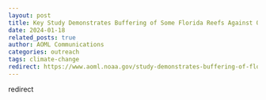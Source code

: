 ```yaml
---
layout: post
title: Key Study Demonstrates Buffering of Some Florida Reefs Against Ocean Acidification
date: 2024-01-18
related_posts: true
author: AOML Communications
categories: outreach
tags: climate-change
redirect: https://www.aoml.noaa.gov/study-demonstrates-buffering-of-florida-reefs-against-ocean-acidification/
---
```


redirect
